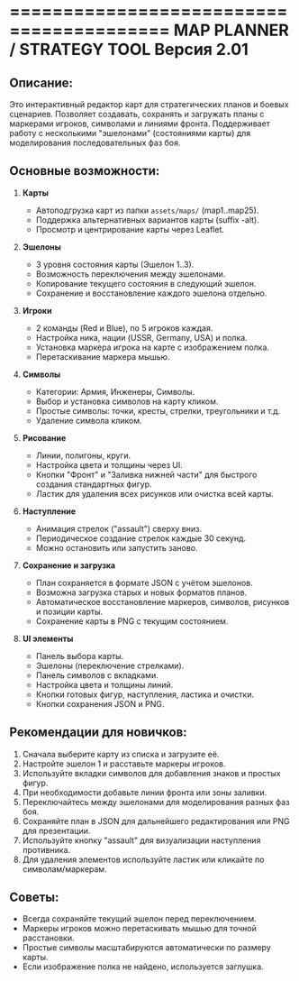 =========================================
      MAP PLANNER / STRATEGY TOOL
            Версия 2.01
=========================================

Описание:
---------
Это интерактивный редактор карт для стратегических планов и боевых сценариев. Позволяет создавать, сохранять и загружать планы с маркерами игроков, символами и линиями фронта. Поддерживает работу с несколькими "эшелонами" (состояниями карты) для моделирования последовательных фаз боя.

Основные возможности:
--------------------
1. **Карты**
   - Автоподгрузка карт из папки `assets/maps/` (map1..map25).
   - Поддержка альтернативных вариантов карты (suffix -alt).
   - Просмотр и центрирование карты через Leaflet.

2. **Эшелоны**
   - 3 уровня состояния карты (Эшелон 1..3).
   - Возможность переключения между эшелонами.
   - Копирование текущего состояния в следующий эшелон.
   - Сохранение и восстановление каждого эшелона отдельно.

3. **Игроки**
   - 2 команды (Red и Blue), по 5 игроков каждая.
   - Настройка ника, нации (USSR, Germany, USA) и полка.
   - Установка маркера игрока на карте с изображением полка.
   - Перетаскивание маркера мышью.

4. **Символы**
   - Категории: Армия, Инженеры, Символы.
   - Выбор и установка символов на карту кликом.
   - Простые символы: точки, кресты, стрелки, треугольники и т.д.
   - Удаление символа кликом.

5. **Рисование**
   - Линии, полигоны, круги.
   - Настройка цвета и толщины через UI.
   - Кнопки "Фронт" и "Заливка нижней части" для быстрого создания стандартных фигур.
   - Ластик для удаления всех рисунков или очистка всей карты.

6. **Наступление**
   - Анимация стрелок ("assault") сверху вниз.
   - Периодическое создание стрелок каждые 30 секунд.
   - Можно остановить или запустить заново.

7. **Сохранение и загрузка**
   - План сохраняется в формате JSON с учётом эшелонов.
   - Возможна загрузка старых и новых форматов планов.
   - Автоматическое восстановление маркеров, символов, рисунков и позиции карты.
   - Сохранение карты в PNG с текущим состоянием.

8. **UI элементы**
   - Панель выбора карты.
   - Эшелоны (переключение стрелками).
   - Панель символов с вкладками.
   - Настройка цвета и толщины линий.
   - Кнопки готовых фигур, наступления, ластика и очистки.
   - Кнопки сохранения JSON и PNG.

Рекомендации для новичков:
--------------------------
1. Сначала выберите карту из списка и загрузите её.
2. Настройте эшелон 1 и расставьте маркеры игроков.
3. Используйте вкладки символов для добавления знаков и простых фигур.
4. При необходимости добавьте линии фронта или зоны заливки.
5. Переключайтесь между эшелонами для моделирования разных фаз боя.
6. Сохраняйте план в JSON для дальнейшего редактирования или PNG для презентации.
7. Используйте кнопку "assault" для визуализации наступления противника.
8. Для удаления элементов используйте ластик или кликайте по символам/маркерам.

Советы:
-------
- Всегда сохраняйте текущий эшелон перед переключением.
- Маркеры игроков можно перетаскивать мышью для точной расстановки.
- Простые символы масштабируются автоматически по размеру карты.
- Если изображение полка не найдено, используется заглушка.
